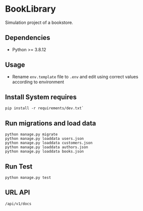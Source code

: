 # BookLibrary

Simulation project of a bookstore.

## Dependencies

- Python >= 3.8.12

## Usage

- Rename `env.template` file to `.env` and edit using correct values according to environment

## Install System requires
```
pip install -r requirements/dev.txt`
```


## Run migrations and load data
```
python manage.py migrate
python manage.py loaddata users.json
python manage.py loaddata customers.json
python manage.py loaddata authors.json
python manage.py loaddata books.json
```

## Run Test
```
python manage.py test
```

## URL API
```
/api/v1/docs
```



